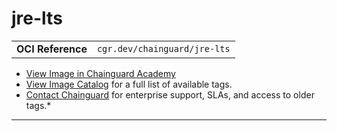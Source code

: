 <!--monopod:start-->
# jre-lts
| | |
| - | - |
| **OCI Reference** | `cgr.dev/chainguard/jre-lts` |


* [View Image in Chainguard Academy](https://edu.chainguard.dev/chainguard/chainguard-images/reference/jre-lts/overview/)
* [View Image Catalog](https://console.enforce.dev/images/catalog) for a full list of available tags.
* [Contact Chainguard](https://www.chainguard.dev/chainguard-images) for enterprise support, SLAs, and access to older tags.*

---
<!--monopod:end-->
